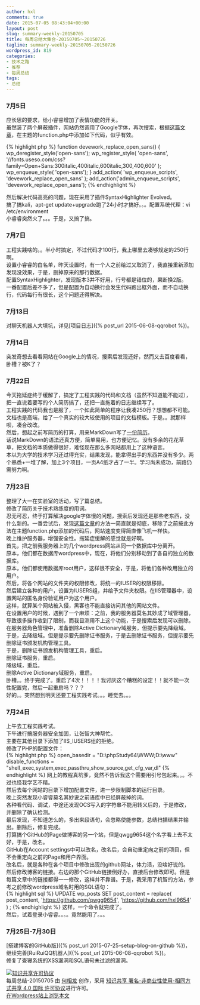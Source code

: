 ```yaml
---
author: hxl
comments: true
date: 2015-07-05 08:43:04+00:00
layout: post
slug: summary-weekly-20150705
title: 每周总结大集合-20150705～20150726
tagline: summary-weekly-20150705-20150726
wordpress_id: 819
categories:
- 技术之路
- 推荐
- 每周总结
tags:
- 总结
---
```


### 7月5日
应长思的要求，给小睿睿增加了表情功能的开关。  
虽然装了两个屏蔽插件，网站仍然调用了Google字体，再次搜索，根据[这篇文章](http://devework.com/google-fonts-in-wordpress.html)，在主题的function.php中添加如下代码，似乎有效。  

{% highlight php %}
function devework_replace_open_sans() {
	wp_deregister_style('open-sans');
	wp_register_style( 'open-sans', '//fonts.useso.com/css?family=Open+Sans:300italic,400italic,600italic,300,400,600' );
	wp_enqueue_style( 'open-sans');
}
add_action( 'wp_enqueue_scripts', 'devework_replace_open_sans' );
add_action('admin_enqueue_scripts', 'devework_replace_open_sans');
{% endhighlight %}

然后解决代码高亮的问题，现在采用了插件SyntaxHighlighter Evolved。  
搞了搞kali，apt-get update+upgrade跑了24小时才搞好。。。配置系统代理：vi /etc/environment  
小睿睿突然火了。。。于是，又搞了搞。  

### 7月7日
工程实践啥的。。半小时搞定，不过代码才100行，我上哪里去凑够规定的250行啊。  
设置小睿睿的白名单，昨天设置时，有一个人之前给过又取消了，我直接重新添加发现没效果，于是，删掉原来的那行数据。  
配置SyntaxHighlighter，发现版本3并不好用，行号都是错位的，果断换2版。  
一番配置后差不多了，但是配置为自动换行会发生代码跑出框外面，而不自动换行，代码每行有很长，这个问题还得解决。  

### 7月13日
对聊天机器人大填坑，详见[项目日志]({% post_url 2015-06-08-qqrobot %})。

### 7月14日
突发奇想去看看网站在Google上的情况，搜索后发现还好，然而又去百度看看，卧槽？被K了？

### 7月22日
今天拖延症终于缓解了，搞定了工程实践的代码和文档（虽然不知道能不能过），把一直说着要写的个人简历搞了，还把一直拖着的日志继续写了。  
工程实践的代码我也是服了，一个如此简单的程序让我凑250行？想想都不可能。文档也是高端，给了一个真实的较大较使用的项目的文档模板。于是。。就那样呗，凑合改改。  
然后，想起之前写简历的打算，用来MarkDown写了[一份简历](https://github.com/hxl9654/doc_public/blob/0f9f84d31b60491b89ee3298be4fca58132023ce/%E4%B8%AA%E4%BA%BA%E7%AE%80%E5%8E%86.md)。  
话说MarkDown的语法还真方便，简单易用，也方便记忆。没有多余的花花草草，把文档的本质做得很好，难怪现在那么多网站都用上了这种语言。  
本以为大学的技术学习还过得充实，结果发现，能拿得出手的东西并没有多少。两个熟悉+一堆了解，加上3个项目，一页A4纸才占了一半。学习尚未成功，前路仍需努力啊。  

### 7月23日
整理了大一在实验室的活动，写了篇总结。  
修改了简历关于技术熟练度的用词。  
忍无可忍，终于打算解决google字体慢的问题，搜索后发现还是那些老东西，没什么新的。一番尝试后，发现[这篇文章](http://yusi123.com/3036.html)的方法一简直就是彻底，移除了之前按此方法在主题function.php添加的代码后，网站速度变得简直像飞机一样快。  
晚上维护服务器，增强安全性。拖延症缓解的感觉就是好啊。  
首先，把之前我服务器上的几个wordpress网站从同一个数据库中分离开。  
原本，他们都在数据库wordpress中，现在，将他们分别移动到了各自的独立的数据库。  
原本，他们都使用数据库root用户，这样很不安全，于是，将他们各种改用独立的用户。  
然后，将各个网站的文件夹的权限修改，将统一的IUSER的权限移除。  
然后建立各种的用户，设置为IUSERS组，并给予文件夹权限。在IIS管理器中，设置网站的匿名身份验证用户为这个用户。  
这样，就算某个网站被入侵，黑客也不能直接访问其他的网站文件。  
在设置用户的时候，遇到了一个麻烦：之前，我的服务器莫名其妙成了域管理器，导致很多操作收到了限制，而我目测用不上这个功能，于是搜索后发现可以删除。  
在服务器角色管理中，准备删除Active Dictionary域服务，但提示要先降级域。  
于是，去降级域。但是提示要先删除证书服务，于是去删除证书服务，但提示要先删除证书颁发机构管理工具。  
于是，删除证书颁发机构管理工具，重启。  
删除证书服务，重启。  
降级域，重启。  
删除Active Dictionary域服务，重启。  
卧槽。。终于完成了。重启了4次！！！！我讨厌这个糟糕的设定！！就不能一次性配置完，然后一起重启吗？？？  
好的。。突然想到明天还要工程实践考试。。。睡觉去。。。  

### 7月24日
上午去工程实践考试。   
下午进行搞服务器安全加固，让张智大神帮忙。   
主要在其他目录下添加了IIS_IUSERS组的拒绝。   
修改了PHP的配置文件：  
{% highlight php %}
open_basedir = "D:\phpStudy64\WWW;D:\www\"
disable_functions = "shell_exec,system,exec,passthru,show_source,get_cfg_var,dl"
{% endhighlight %} 
网上的教程真坑爹，竟然不告诉我这个需要用引号包起来。。。不过也怪我学艺不精。  
然后去每个网站的目录下增加配置文件，进一步限制脚本的运行目录。  
晚上突然发现小睿睿莫名其妙说之前语库中已经屏蔽掉的词。  
各种看代码、调试，中途还发现OCS写入的字符串不能用转义后的，于是修改，并删除了确认检测。  
最后发现，不知道怎么的，多出来段语句，会忽略使能参数，总结扫描结果并输出。删除后，修复完成。  
打算搞个GitHub的Page做博客的另一个站，但是qwgg9654这个名字看上去不太好，于是，改名。  
GitHub在Account settings中可以改名，改名后，会自动重定向之前的项目，但不会重定向之前的Page和用户界面。  
改名后，就是各种在各个项目中修改出现的github网址，体力活，没啥好说的。  
然后修改博客的链接。右边的那个GitHub链接倒好办，直接后台修改即可。但是每篇文章中的链接都得一一修改，这样并不靠谱。于是，我采用了机智的方法，参考之前修改wordpress域名时用的SQL语句：  
{% highlight sql %}
UPDATE wp_posts SET post_content = replace( post_content, 'https://github.com/qwgg9654', 'https://github.com/hxl9654' ) ; 
{% endhighlight %}
这样，一个命令就完成了。  
然后，试着登录小睿睿。。。。竟然能用了。。。  

### 7月25日-7月30日
[搭建博客的GitHub版]({% post_url 2015-07-25-setup-blog-on-github %})，继续完善[RuiRuiQQ机器人]({% post_url 2015-06-08-qqrobot %})。  
修复了查寝系统的XSS漏洞和SQL语句未过滤的漏洞。  

[![知识共享许可协议](https://i.creativecommons.org/l/by-nc-sa/4.0/88x31.png)](http://creativecommons.org/licenses/by-nc-sa/4.0/)  
每周总结-20150705 由 [何相龙]() 创作，采用 [知识共享 署名-非商业性使用-相同方式共享 4.0 国际 许可协议](http://creativecommons.org/licenses/by-nc-sa/4.0/)进行许可。  
[在Wordpress站上浏览本文](https://tec.hxlxz.com/?p=819)